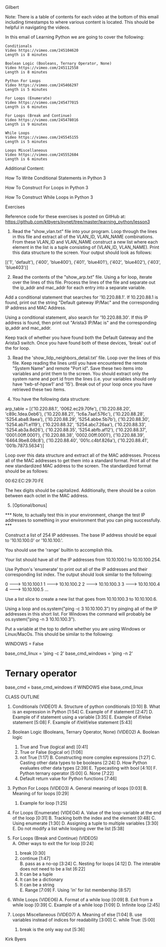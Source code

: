 Gilbert


Note: There is a table of contents for each video at the bottom of this email including timestamps to where various content is located. This should be helpful in navigating the videos.


﻿In this email of Learning Python we are going to cover the following:

 

    Conditionals
    Video https://vimeo.com/245104620
    Length is 8 minutes
     
    Boolean Logic (Booleans, Ternary Operator, None)
    Video https://vimeo.com/245112558
    Length is 8 minutes
     
    Python For Loops
    Video https://vimeo.com/245466297
    Length is 5 minutes
     
    For Loops (Enumerate)​
    Video https://vimeo.com/245477015
    Length is 6 minutes
     
    For Loops (Break and Continue)
    Video https://vimeo.com/245478016
    Length is 9 minutes
     
    While Loops
    Video https://vimeo.com/245545155
    Length is 5 minutes
     
    Loops Miscellaneous
    Video https://vimeo.com/245552604
    Length is 6 minutes





Additional Content:

How To Write Conditional Statements in Python 3​​

How To Construct For Loops in Python 3

How To Construct While Loops in Python 3






Exercises

Reference code for these exercises is posted on GitHub at:
    https://github.com/ktbyers/pynet/tree/master/learning_python/lesson3


1. Read the "show_vlan.txt" file into your program. Loop through the lines in this file and extract all of the VLAN_ID, VLAN_NAME combinations. From these VLAN_ID and VLAN_NAME construct a new list where each element in the list is a tuple consisting of (VLAN_ID, VLAN_NAME). Print this data structure to the screen. Your output should look as follows:

[('1', 'default'),
 ('400', 'blue400'),
 ('401', 'blue401'),
 ('402', 'blue402'),
 ('403', 'blue403')]


2. Read the contents of the "show_arp.txt" file. Using a for loop, iterate over the lines of this file. Process the lines of the file and separate out the ip_addr and mac_addr for each entry into a separate variable.

Add a conditional statement that searches for '10.220.88.1'. If 10.220.88.1 is found, print out the string "Default gateway IP/Mac" and the corresponding IP address and MAC Address.

Using a conditional statement, also search for '10.220.88.30'. If this IP address is found, then print out "Arista3 IP/Mac is" and the corresponding ip_addr and mac_addr.

Keep track of whether you have found both the Default Gateway and the Arista3 switch. Once you have found both of these devices, 'break' out of the for loop.


3.  Read the 'show_lldp_neighbors_detail.txt' file. Loop over the lines of this file. Keep reading the lines until you have encountered the remote "System Name" and remote "Port id". Save these two items into variables and print them to the screen. You should extract only the system name and port id from the lines (i.e. your variables should only have 'twb-sf-hpsw1' and '15'). Break out of your loop once you have retrieved these two items.


4. You have the following data structure:

arp_table = [('10.220.88.1', '0062.ec29.70fe'),
 ('10.220.88.20', 'c89c.1dea.0eb6'),
 ('10.220.88.21', '1c6a.7aaf.576c'),
 ('10.220.88.28', '5254.aba8.9aea'),
 ('10.220.88.29', '5254.abbe.5b7b'),
 ('10.220.88.30', '5254.ab71.e119'),
 ('10.220.88.32', '5254.abc7.26aa'),
 ('10.220.88.33', '5254.ab3a.8d26'),
 ('10.220.88.35', '5254.abfb.af12'),
 ('10.220.88.37', '0001.00ff.0001'),
 ('10.220.88.38', '0002.00ff.0001'),
 ('10.220.88.39', '6464.9be8.08c8'),
 ('10.220.88.40', '001c.c4bf.826a'),
 ('10.220.88.41', '001b.7873.5634')] 


Loop over this data structure and extract all of the MAC addresses. Process all of the MAC addresses to get them into a standard format. Print all of the new standardized MAC address to the screen. The standardized format should be as follows:

00:62:EC:29:70:FE

The hex digits should be capitalized. Additionally, there should be a colon between each octet in the MAC address.


5. [Optional/bonus] 

*** Note, to actually test this in your environment, change the test IP addresses to something in your environment that you can ping successfully. ***

Construct a list of 254 IP addresses. The base IP address should be equal to '10.10.100.0' or '10.10.100.'.

You should use the 'range' builtin to accomplish this.

Your list should have all of the IP addresses from 10.10.100.1 to 10.10.100.254.

Use Python's 'enumerate' to print out all of the IP addresses and their corresponding list index. The output should look similar to the following: 

0 ---> 10.10.100.1
1 ---> 10.10.100.2
2 ---> 10.10.100.3
3 ---> 10.10.100.4
4 ---> 10.10.100.5
...


Use a list slice to create a new list that goes from 10.10.100.3 to 10.10.100.6.

Using a loop and os.system("ping -c 3 10.10.100.3") try pinging all of the IP addresses in this short list. For Windows the command will probably be os.system("ping -n 3 10.10.100.3").

Put a variable at the top to define whether you are using Windows or Linux/MacOs. This should be similar to the following:

WINDOWS = False

base_cmd_linux = 'ping -c 2'
base_cmd_windows = 'ping -n 2'
# Ternary operator
base_cmd = base_cmd_windows if WINDOWS else base_cmd_linux







CLASS OUTLINE

 

1. Conditionals (VIDEO1)
   A. Structure of python conditionals   [0:10]
   B. What is an expression in Python   [1:54]
   C. Example of if statement [2:47]
   D. Example of if statement using a variable   [3:35]
   E. Example of if/else statement   [5:08]
   F. Example of if/elif/else statement   [5:43]

2. Boolean Logic (Booleans, Ternary Operator, None) (VIDEO2)
   A. Boolean logic
      1. True and True (logical and)   [0:41]
      2. True or False (logical or)   [1:06]
      3. not True   [1:17]
   B. Constructing more complex expressions   [1:27]
   C. Casting other data types to be booleans   [2:24]
   D. How Python evaluates other data types   [2:39]
   E. Typecasting with bool   [4:10]
   F. Python ternary operator   [5:00]
   G. None   [7:22]
      1. Default return value for Python functions   [7:46]

3. Python For Loops (VIDEO3)
   A. General meaning of loops   [0:03]
   B. Meaning of for loops   [0:29]
      1. Example for loop   [1:25]

4. For Loops (Enumerate) (VIDEO4)
   A. Value of the loop-variable at the end of the loop   [0:31]
   B. Tracking both the index and the element   [0:48]
   C. Using enumerate   [1:30]
   D. Assigning a tuple to multiple variables   [3:30]
   E. Do not modify a list while looping over the list   [5:38]

5. For Loops (Break and Continue) (VIDEO5)  
   A. Other ways to exit the for loop   [0:24]
      1. break   [0:30]
      2. continue   [1:47]  
   B. pass as a no-op   [3:24]
   C. Nesting for loops   [4:12]
   D. The interable does not need to be a list   [6:22]
      1. It can be a tuple   
      2. It can be a dictionary   
      3. It can be a string   
   E. Range    [7:09]
   F. Using 'in' for list membership   [8:57]

6. While Loops (VIDEO6)
   A. Format of a while loop   [0:09]
   B. Exit from a while loop [0:39]
   C. Example of a while loop   [1:09]
   D. Infinite loop   [2:45]

7. Loops Miscellaneous (VIDEO7)
   A. Meaning of else   [1:04]
   B. use variables instead of indices for readability   [3:00]
   C. while True:   [5:00]
      1. break is the only way out   [5:36]





Kirk Byers
